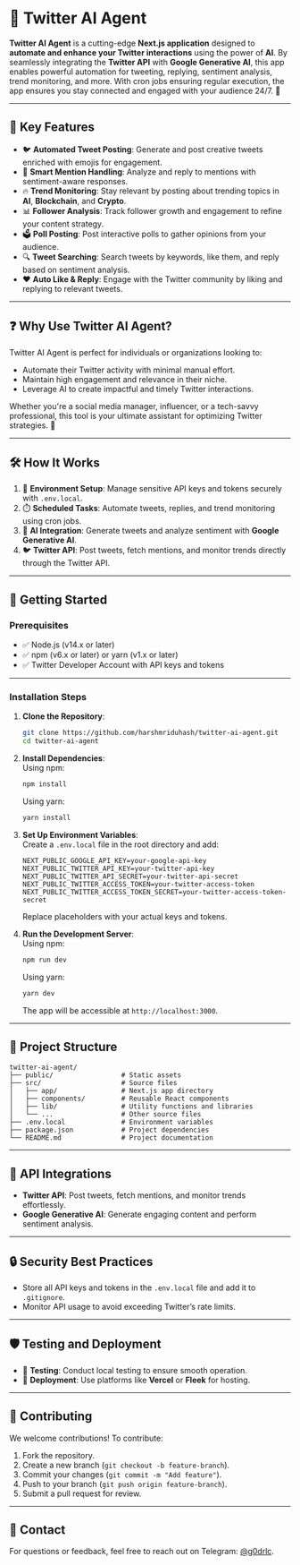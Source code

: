 
# 🚀 **Twitter AI Agent**  

**Twitter AI Agent** is a cutting-edge **Next.js application** designed to **automate and enhance your Twitter interactions** using the power of **AI**. By seamlessly integrating the **Twitter API** with **Google Generative AI**, this app enables powerful automation for tweeting, replying, sentiment analysis, trend monitoring, and more. With cron jobs ensuring regular execution, the app ensures you stay connected and engaged with your audience 24/7. 🌟  

---

## 🌟 **Key Features**  

- 🐦 **Automated Tweet Posting**: Generate and post creative tweets enriched with emojis for engagement.  
- 💬 **Smart Mention Handling**: Analyze and reply to mentions with sentiment-aware responses.  
- 🔥 **Trend Monitoring**: Stay relevant by posting about trending topics in **AI**, **Blockchain**, and **Crypto**.  
- 📊 **Follower Analysis**: Track follower growth and engagement to refine your content strategy.  
- 🗳️ **Poll Posting**: Post interactive polls to gather opinions from your audience.  
- 🔍 **Tweet Searching**: Search tweets by keywords, like them, and reply based on sentiment analysis.  
- ❤️ **Auto Like & Reply**: Engage with the Twitter community by liking and replying to relevant tweets.

---

## ❓ **Why Use Twitter AI Agent?**  

Twitter AI Agent is perfect for individuals or organizations looking to:  
- Automate their Twitter activity with minimal manual effort.  
- Maintain high engagement and relevance in their niche.  
- Leverage AI to create impactful and timely Twitter interactions.  

Whether you're a social media manager, influencer, or a tech-savvy professional, this tool is your ultimate assistant for optimizing Twitter strategies. 🚀  

---

## 🛠️ **How It Works**  

1. 🔐 **Environment Setup**: Manage sensitive API keys and tokens securely with `.env.local`.  
2. ⏱️ **Scheduled Tasks**: Automate tweets, replies, and trend monitoring using cron jobs.  
3. 🤖 **AI Integration**: Generate tweets and analyze sentiment with **Google Generative AI**.  
4. 🐦 **Twitter API**: Post tweets, fetch mentions, and monitor trends directly through the Twitter API.  

---

## 🚀 **Getting Started**  

### **Prerequisites**  
- ✅ Node.js (v14.x or later)  
- ✅ npm (v6.x or later) or yarn (v1.x or later)  
- ✅ Twitter Developer Account with API keys and tokens  

---

### **Installation Steps**  

1. **Clone the Repository**:  
   ```bash
   git clone https://github.com/harshmriduhash/twitter-ai-agent.git
   cd twitter-ai-agent
   ```  

2. **Install Dependencies**:  
   Using npm:  
   ```bash
   npm install
   ```  
   Using yarn:  
   ```bash
   yarn install
   ```  

3. **Set Up Environment Variables**:  
   Create a `.env.local` file in the root directory and add:  
   ```env
   NEXT_PUBLIC_GOOGLE_API_KEY=your-google-api-key
   NEXT_PUBLIC_TWITTER_API_KEY=your-twitter-api-key
   NEXT_PUBLIC_TWITTER_API_SECRET=your-twitter-api-secret
   NEXT_PUBLIC_TWITTER_ACCESS_TOKEN=your-twitter-access-token
   NEXT_PUBLIC_TWITTER_ACCESS_TOKEN_SECRET=your-twitter-access-token-secret
   ```  
   Replace placeholders with your actual keys and tokens.

4. **Run the Development Server**:  
   Using npm:  
   ```bash
   npm run dev
   ```  
   Using yarn:  
   ```bash
   yarn dev
   ```  
   The app will be accessible at `http://localhost:3000`.  

---

## 📂 **Project Structure**  

```plaintext
twitter-ai-agent/
├── public/                 # Static assets
├── src/                    # Source files
│   ├── app/                # Next.js app directory
│   ├── components/         # Reusable React components
│   ├── lib/                # Utility functions and libraries
│   └── ...                 # Other source files
├── .env.local              # Environment variables
├── package.json            # Project dependencies
└── README.md               # Project documentation
```  

---

## 🔗 **API Integrations**  

- **Twitter API**: Post tweets, fetch mentions, and monitor trends effortlessly.  
- **Google Generative AI**: Generate engaging content and perform sentiment analysis.  

---

## 🔒 **Security Best Practices**  

- Store all API keys and tokens in the `.env.local` file and add it to `.gitignore`.  
- Monitor API usage to avoid exceeding Twitter’s rate limits.  

---

## 🛡️ **Testing and Deployment**  

- 🧪 **Testing**: Conduct local testing to ensure smooth operation.  
- 🚀 **Deployment**: Use platforms like **Vercel** or **Fleek** for hosting.  

---

## 🤝 **Contributing**  

We welcome contributions! To contribute:  
1. Fork the repository.  
2. Create a new branch (`git checkout -b feature-branch`).  
3. Commit your changes (`git commit -m "Add feature"`).  
4. Push to your branch (`git push origin feature-branch`).  
5. Submit a pull request for review.  

---

## 📧 **Contact**  

For questions or feedback, feel free to  reach out on Telegram: [@g0drlc](https://t.me/g0drlc).
